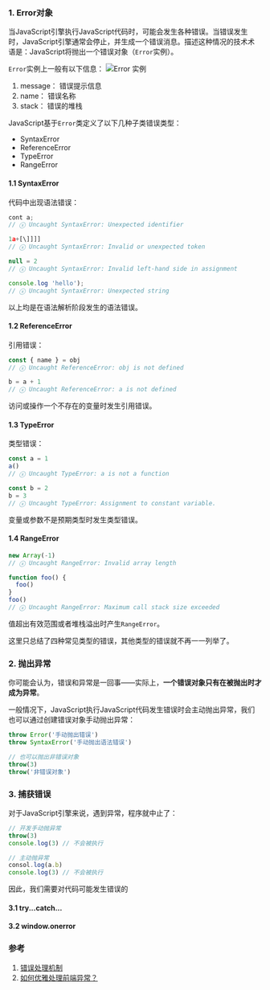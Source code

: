 ### 1. Error对象
当JavaScript引擎执行JavaScript代码时，可能会发生各种错误。当错误发生时，JavaScript引擎通常会停止，并生成一个错误消息。描述这种情况的技术术语是：JavaScript将抛出一个错误对象（`Error`实例）。

`Error`实例上一般有以下信息：
![Error 实例](https://img.imgdb.cn/item/5ff84a713ffa7d37b33bacb3.jpg)

1. message： 错误提示信息
2. name： 错误名称
3. stack： 错误的堆栈

JavaScript基于`Error`类定义了以下几种子类错误类型：
- SyntaxError
- ReferenceError
- TypeError
- RangeError

#### 1.1 SyntaxError
代码中出现语法错误：
```js
cont a;
// ⓧ Uncaught SyntaxError: Unexpected identifier

1a+[\]]]]
// ⓧ Uncaught SyntaxError: Invalid or unexpected token

null = 2
// ⓧ Uncaught SyntaxError: Invalid left-hand side in assignment

console.log 'hello');
// ⓧ Uncaught SyntaxError: Unexpected string
```

以上均是在语法解析阶段发生的语法错误。

#### 1.2 ReferenceError
引用错误：
```js
const { name } = obj
// ⓧ Uncaught ReferenceError: obj is not defined

b = a + 1
// ⓧ Uncaught ReferenceError: a is not defined
```

访问或操作一个不存在的变量时发生引用错误。

#### 1.3 TypeError
类型错误：
```js
const a = 1
a()
// ⓧ Uncaught TypeError: a is not a function

const b = 2
b = 3
// ⓧ Uncaught TypeError: Assignment to constant variable.
```

变量或参数不是预期类型时发生类型错误。

#### 1.4 RangeError
```js
new Array(-1)
// ⓧ Uncaught RangeError: Invalid array length

function foo() {
  foo()
}
foo()
// ⓧ Uncaught RangeError: Maximum call stack size exceeded
```

值超出有效范围或者堆栈溢出时产生`RangeError`。

这里只总结了四种常见类型的错误，其他类型的错误就不再一一列举了。

### 2. 抛出异常
你可能会认为，错误和异常是一回事——实际上，**一个错误对象只有在被抛出时才成为异常**。

一般情况下，JavaScript执行JavaScript代码发生错误时会主动抛出异常，我们也可以通过创建错误对象手动抛出异常：
```js
throw Error('手动抛出错误')
throw SyntaxError('手动抛出语法错误')

// 也可以抛出非错误对象
throw(3)
throw('非错误对象')
```

### 3. 捕获错误
对于JavaScript引擎来说，遇到异常，程序就中止了：
```js
// 开发手动抛异常
throw(3)
console.log(3) // 不会被执行

// 主动抛异常
consol.log(a.b)
console.log(3) // 不会被执行
```

因此，我们需要对代码可能发生错误的

#### 3.1 try...catch...

#### 3.2 window.onerror

### 参考
1. [错误处理机制](https://javascript.ruanyifeng.com/grammar/error.html)
2. [如何优雅处理前端异常？](http://jartto.wang/2018/11/20/js-exception-handling/)
